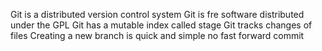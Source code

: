 Git is a distributed version control system
Git is fre software distributed under the GPL
Git has a mutable index called stage
Git tracks changes of files
Creating a new branch is quick and simple
no fast forward commit

